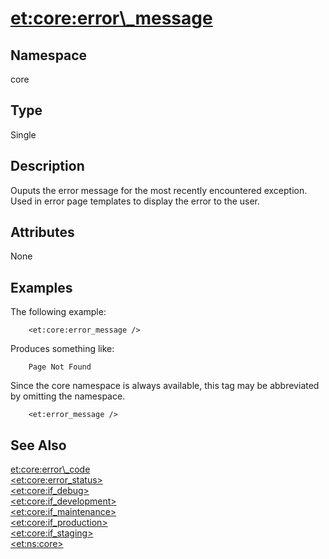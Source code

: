 # <et:core:error\_message> #

## Namespace ##
core

## Type ##
Single

## Description ##
Ouputs the error message for the most recently encountered exception. Used in error page templates to display the error to the user.

## Attributes ##
None

## Examples ##

The following example:

```
	<et:core:error_message />
```

Produces something like:
```
	Page Not Found
```

Since the core namespace is always available, this tag may be abbreviated by omitting the namespace.

```
	<et:error_message />
```

## See Also ##
[<et:core:error\_code>](ETCoreErrorCode.md)<br>
<a href='ETCoreErrorStatus.md'>&lt;et:core:error_status&gt;</a><br>
<a href='ETCoreIfDebug.md'>&lt;et:core:if_debug&gt;</a><br>
<a href='ETCoreIfDevelopment.md'>&lt;et:core:if_development&gt;</a><br>
<a href='ETCoreIfMaintenance.md'>&lt;et:core:if_maintenance&gt;</a><br>
<a href='ETCoreIfProduction.md'>&lt;et:core:if_production&gt;</a><br>
<a href='ETCoreIfStaging.md'>&lt;et:core:if_staging&gt;</a><br>
<a href='ETNSCore.md'>&lt;et:ns:core&gt;</a><br>